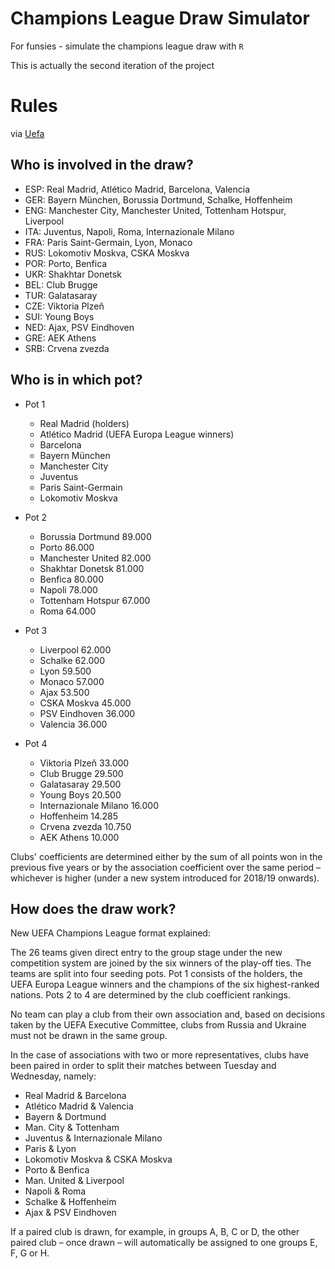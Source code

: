 # Champions League Draw Simulator
For funsies - simulate the champions league draw with `R`

This is actually the second iteration of the project

# Rules
via [Uefa](https://www.uefa.com/uefachampionsleague/news/newsid=2568286.html)

## Who is involved in the draw?
  * ESP: Real Madrid, Atlético Madrid, Barcelona, Valencia
  * GER: Bayern München, Borussia Dortmund, Schalke, Hoffenheim
  * ENG: Manchester City, Manchester United, Tottenham Hotspur, Liverpool
  * ITA: Juventus, Napoli, Roma, Internazionale Milano 
  * FRA: Paris Saint-Germain, Lyon, Monaco
  * RUS: Lokomotiv Moskva, CSKA Moskva
  * POR: Porto, Benfica 
  * UKR: Shakhtar Donetsk
  * BEL: Club Brugge
  * TUR: Galatasaray
  * CZE: Viktoria Plzeň
  * SUI: Young Boys
  * NED: Ajax, PSV Eindhoven
  * GRE: AEK Athens
  * SRB: Crvena zvezda

## Who is in which pot?

* Pot 1
  * Real Madrid (holders)
  * Atlético Madrid (UEFA Europa League winners)
  * Barcelona
  * Bayern München
  * Manchester City
  * Juventus
  * Paris Saint-Germain
  * Lokomotiv Moskva
    
* Pot 2
  * Borussia Dortmund 89.000
  * Porto 86.000
  * Manchester United 82.000
  * Shakhtar Donetsk 81.000
  * Benfica 80.000
  * Napoli 78.000
  * Tottenham Hotspur 67.000
  * Roma 64.000

* Pot 3
  * Liverpool 62.000 
  * Schalke 62.000
  * Lyon 59.500
  * Monaco 57.000
  * Ajax 53.500
  * CSKA Moskva 45.000
  * PSV Eindhoven 36.000
  * Valencia 36.000

* Pot 4
  * Viktoria Plzeň 33.000 
  * Club Brugge 29.500
  * Galatasaray 29.500
  * Young Boys 20.500
  * Internazionale Milano 16.000
  * Hoffenheim 14.285
  * Crvena zvezda 10.750
  * AEK Athens 10.000

Clubs' coefficients are determined either by the sum of all points won in the
previous five years or by the association coefficient over the same period
– whichever is higher (under a new system introduced for 2018/19 onwards).

## How does the draw work?
New UEFA Champions League format explained:

The 26 teams given direct entry to the group stage under the new competition
system are joined by the six winners of the play-off ties. The teams are split
into four seeding pots. Pot 1 consists of the holders, the UEFA Europa League
winners and the champions of the six highest-ranked nations. Pots 2 to 4 are
determined by the club coefficient rankings.  

No team can play a club from their own association and, based on decisions
taken by the UEFA Executive Committee, clubs from Russia and Ukraine must not
be drawn in the same group.  

In the case of associations with two or more representatives, clubs have been
paired in order to split their matches between Tuesday and Wednesday, namely:

  * Real Madrid & Barcelona
  * Atlético Madrid & Valencia
  * Bayern & Dortmund
  * Man. City & Tottenham
  * Juventus & Internazionale Milano
  * Paris & Lyon
  * Lokomotiv Moskva & CSKA Moskva
  * Porto & Benfica
  * Man. United & Liverpool
  * Napoli & Roma
  * Schalke & Hoffenheim
  * Ajax & PSV Eindhoven

If a paired club is drawn, for example, in groups A, B, C or D, the other
paired club – once drawn – will automatically be assigned to one groups E, F,
G or H.